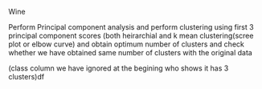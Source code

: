 Wine

Perform Principal component analysis and perform clustering using first 3 principal component scores (both heirarchial and k mean clustering(scree plot or elbow curve) and obtain optimum number of clusters and check whether we have obtained same number of clusters with the original data 

(class column we have ignored at the begining who shows it has 3 clusters)df
